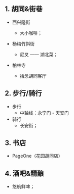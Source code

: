 

## 1. 胡同&街巷

- 西兴隆街
    - 大小咖啡；

- 杨梅竹斜街
    - 尼叉 —— 湖北菜；

- 柏林寺
    - 拾念胡同客厅

## 2. 步行/骑行

- 步行
    - 中轴线：永宁门 - 天安门
- 骑行
    - 长安街；
 
## 3. 书店

- PageOne（花园胡同店） 

## 4. 酒吧&精酿

- 悠航鲜啤；


